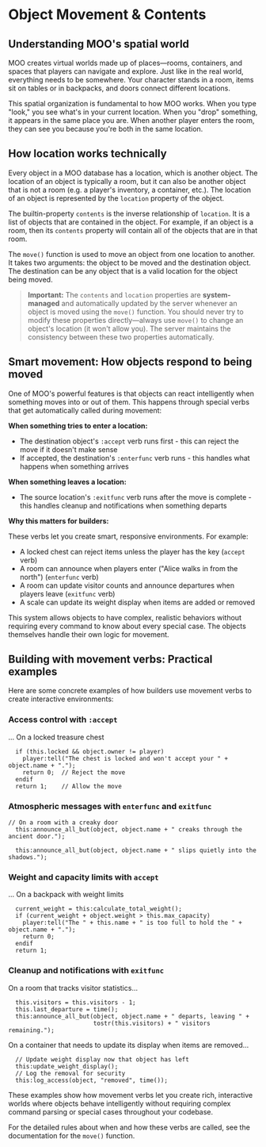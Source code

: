 # Object Movement & Contents

## Understanding MOO's spatial world

MOO creates virtual worlds made up of places—rooms, containers, and spaces that players can navigate and explore. Just like in the real world, everything needs to be somewhere. Your character stands in a room, items sit on tables or in backpacks, and doors connect different locations.

This spatial organization is fundamental to how MOO works. When you type "look," you see what's in your current location. When you "drop" something, it appears in the same place you are. When another player enters the room, they can see you because you're both in the same location.

## How location works technically

Every object in a MOO database has a location, which is another object. The location of an object is typically a room,
but it can also be another object that is not a room (e.g. a player's inventory, a container, etc.). The location of an
object is represented by the `location` property of the object.

The builtin-property `contents` is the inverse relationship of `location`. It is a list of objects that are contained
in the object. For example, if an object is a room, then its `contents` property will contain all of the objects that
are in that room. 

The `move()` function is used to move an object from one location to another. It takes two arguments: the object to be
moved and the destination object. The destination can be any object that is a valid location for the object being moved.

> **Important:** The `contents` and `location` properties are **system-managed** and automatically updated by the server whenever an object is moved using the `move()` function. You should never try to modify these properties directly—always use `move()` to change an object's location (it won't allow you). The server maintains the consistency between these two properties automatically.

## Smart movement: How objects respond to being moved

One of MOO's powerful features is that objects can react intelligently when something moves into or out of them. This happens through special verbs that get automatically called during movement:

**When something tries to enter a location:**
- The destination object's `:accept` verb runs first - this can reject the move if it doesn't make sense
- If accepted, the destination's `:enterfunc` verb runs - this handles what happens when something arrives

**When something leaves a location:**
- The source location's `:exitfunc` verb runs after the move is complete - this handles cleanup and notifications when something departs

**Why this matters for builders:**

These verbs let you create smart, responsive environments. For example:
- A locked chest can reject items unless the player has the key (`accept` verb)
- A room can announce when players enter ("Alice walks in from the north") (`enterfunc` verb)
- A room can update visitor counts and announce departures when players leave (`exitfunc` verb)
- A scale can update its weight display when items are added or removed

This system allows objects to have complex, realistic behaviors without requiring every command to know about every special case. The objects themselves handle their own logic for movement.

## Building with movement verbs: Practical examples

Here are some concrete examples of how builders use movement verbs to create interactive environments:

### Access control with `:accept`

... On a locked treasure chest

```moo
  if (this.locked && object.owner != player)
    player:tell("The chest is locked and won't accept your " + object.name + ".");
    return 0;  // Reject the move
  endif
  return 1;    // Allow the move
```

### Atmospheric messages with `enterfunc` and `exitfunc`

```moo
// On a room with a creaky door
  this:announce_all_but(object, object.name + " creaks through the ancient door.");
```

```moo
  this:announce_all_but(object, object.name + " slips quietly into the shadows.");
```

### Weight and capacity limits with `accept`

... On a backpack with weight limits

```moo
  current_weight = this:calculate_total_weight();
  if (current_weight + object.weight > this.max_capacity)
    player:tell("The " + this.name + " is too full to hold the " + object.name + ".");
    return 0;
  endif
  return 1;
```

### Cleanup and notifications with `exitfunc`

On a room that tracks visitor statistics...

```moo
  this.visitors = this.visitors - 1;
  this.last_departure = time();
  this:announce_all_but(object, object.name + " departs, leaving " +
                        tostr(this.visitors) + " visitors remaining.");
```

On a container that needs to update its display when items are removed...

```moo
  // Update weight display now that object has left
  this:update_weight_display();
  // Log the removal for security
  this:log_access(object, "removed", time());
```

These examples show how movement verbs let you create rich, interactive worlds where objects behave intelligently without requiring complex command parsing or special cases throughout your codebase.

For the detailed rules about when and how these verbs are called, see the documentation for the `move()` function.
